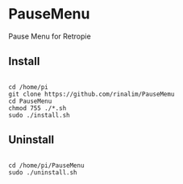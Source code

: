 # PauseMenu
Pause Menu for Retropie

## Install
<pre><code>
cd /home/pi
git clone https://github.com/rinalim/PauseMemu
cd PauseMenu
chmod 755 ./*.sh
sudo ./install.sh
</code></pre>

## Uninstall
<pre><code>
cd /home/pi/PauseMenu
sudo ./uninstall.sh
</code></pre>
